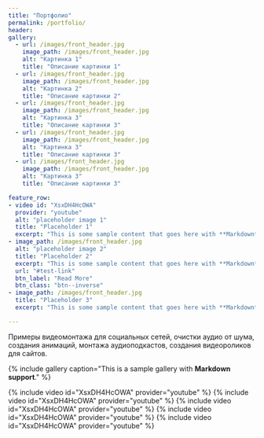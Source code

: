 ```yaml
---
title: "Портфолио"
permalink: /portfolio/
header:
gallery:
  - url: /images/front_header.jpg
    image_path: /images/front_header.jpg
    alt: "Картинка 1"
    title: "Описание картинки 1"
  - url: /images/front_header.jpg
    image_path: /images/front_header.jpg
    alt: "Картинка 2"
    title: "Описание картинки 2"    
  - url: /images/front_header.jpg
    image_path: /images/front_header.jpg
    alt: "Картинка 3"
    title: "Описание картинки 3"
  - url: /images/front_header.jpg
    image_path: /images/front_header.jpg
    alt: "Картинка 3"
    title: "Описание картинки 3"    
  - url: /images/front_header.jpg
    image_path: /images/front_header.jpg
    alt: "Картинка 3"
    title: "Описание картинки 3"

feature_row:
- video id: "XsxDH4HcOWA"
  provider: "youtube"
  alt: "placeholder image 1"
  title: "Placeholder 1"
  excerpt: "This is some sample content that goes here with **Markdown** formatting."
- image_path: /images/front_header.jpg
  alt: "placeholder image 2"
  title: "Placeholder 2"
  excerpt: "This is some sample content that goes here with **Markdown** formatting."
  url: "#test-link"
  btn_label: "Read More"
  btn_class: "btn--inverse"
- image_path: /images/front_header.jpg
  title: "Placeholder 3"
  excerpt: "This is some sample content that goes here with **Markdown** formatting."

---
```

Примеры видеомонтажа для социальных сетей, очистки аудио от шума, создания анимаций, монтажа аудиоподкастов, создания видеороликов для сайтов.

{% include gallery caption="This is a sample gallery with **Markdown support**." %}

{% include video id="XsxDH4HcOWA" provider="youtube" %} {% include video id="XsxDH4HcOWA" provider="youtube" %} {% include video id="XsxDH4HcOWA" provider="youtube" %} {% include video id="XsxDH4HcOWA" provider="youtube" %} {% include video id="XsxDH4HcOWA" provider="youtube" %}
